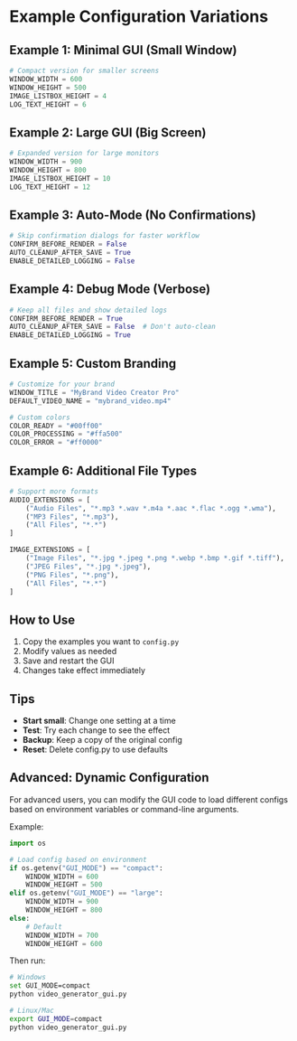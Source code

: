 # Example Configuration Variations

## Example 1: Minimal GUI (Small Window)

```python
# Compact version for smaller screens
WINDOW_WIDTH = 600
WINDOW_HEIGHT = 500
IMAGE_LISTBOX_HEIGHT = 4
LOG_TEXT_HEIGHT = 6
```

## Example 2: Large GUI (Big Screen)

```python
# Expanded version for large monitors
WINDOW_WIDTH = 900
WINDOW_HEIGHT = 800
IMAGE_LISTBOX_HEIGHT = 10
LOG_TEXT_HEIGHT = 12
```

## Example 3: Auto-Mode (No Confirmations)

```python
# Skip confirmation dialogs for faster workflow
CONFIRM_BEFORE_RENDER = False
AUTO_CLEANUP_AFTER_SAVE = True
ENABLE_DETAILED_LOGGING = False
```

## Example 4: Debug Mode (Verbose)

```python
# Keep all files and show detailed logs
CONFIRM_BEFORE_RENDER = True
AUTO_CLEANUP_AFTER_SAVE = False  # Don't auto-clean
ENABLE_DETAILED_LOGGING = True
```

## Example 5: Custom Branding

```python
# Customize for your brand
WINDOW_TITLE = "MyBrand Video Creator Pro"
DEFAULT_VIDEO_NAME = "mybrand_video.mp4"

# Custom colors
COLOR_READY = "#00ff00"
COLOR_PROCESSING = "#ffa500"
COLOR_ERROR = "#ff0000"
```

## Example 6: Additional File Types

```python
# Support more formats
AUDIO_EXTENSIONS = [
    ("Audio Files", "*.mp3 *.wav *.m4a *.aac *.flac *.ogg *.wma"),
    ("MP3 Files", "*.mp3"),
    ("All Files", "*.*")
]

IMAGE_EXTENSIONS = [
    ("Image Files", "*.jpg *.jpeg *.png *.webp *.bmp *.gif *.tiff"),
    ("JPEG Files", "*.jpg *.jpeg"),
    ("PNG Files", "*.png"),
    ("All Files", "*.*")
]
```

## How to Use

1. Copy the examples you want to `config.py`
2. Modify values as needed
3. Save and restart the GUI
4. Changes take effect immediately

## Tips

- **Start small**: Change one setting at a time
- **Test**: Try each change to see the effect
- **Backup**: Keep a copy of the original config
- **Reset**: Delete config.py to use defaults

## Advanced: Dynamic Configuration

For advanced users, you can modify the GUI code to load different configs based on environment variables or command-line arguments.

Example:
```python
import os

# Load config based on environment
if os.getenv("GUI_MODE") == "compact":
    WINDOW_WIDTH = 600
    WINDOW_HEIGHT = 500
elif os.getenv("GUI_MODE") == "large":
    WINDOW_WIDTH = 900
    WINDOW_HEIGHT = 800
else:
    # Default
    WINDOW_WIDTH = 700
    WINDOW_HEIGHT = 600
```

Then run:
```bash
# Windows
set GUI_MODE=compact
python video_generator_gui.py

# Linux/Mac
export GUI_MODE=compact
python video_generator_gui.py
```
